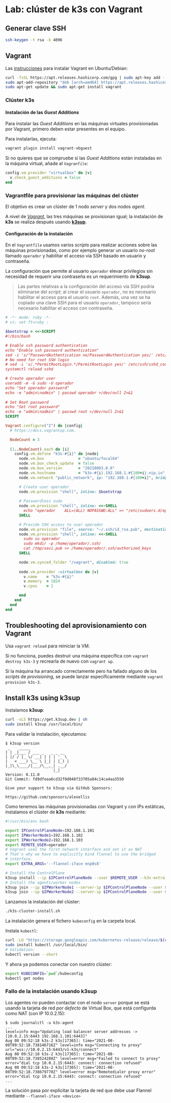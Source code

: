 # Lab: clúster de **k3s** con Vagrant

## Generar clave SSH

```bash
ssh-keygen -t rsa -b 4096
```

## Vagrant

Las [instrucciones](https://www.vagrantup.com/downloads) para instalar Vagrant en Ubuntu/Debian:

```bash
curl -fsSL https://apt.releases.hashicorp.com/gpg | sudo apt-key add -
sudo apt-add-repository "deb [arch=amd64] https://apt.releases.hashicorp.com $(lsb_release -cs) main"
sudo apt-get update && sudo apt-get install vagrant
```

### Clúster k3s

#### Instalación de las *Guest Additions*

Para instalar las *Guest Additions* en las máquinas virtuales provisionadas por Vagrant, primero deben estar presentes en el equipo.

Para instalarlas, ejecuta:

```bash
vagrant plugin install vagrant-vbguest
```

Si no quieres que se compruebe si las *Guest Additions* están instaladas en la máquina virtual, añade al `Vagranfile`:

```ruby
config.vm.provider "virtualbox" do |v|
  v.check_guest_additions = false
end
```

### Vagrantfile para provisionar las máquinas del clúster

El objetivo es crear un clúster de 1 nodo *server* y dos nodos *agent*.

A nivel de [*Vagrant*](https://www.vagrantup.com/docs/providers/virtualbox/), las tres máquinas se provisionan igual; la instalación de **k3s** se realiza después usando [**k3sup**](https://github.com/alexellis/k3sup).

#### Configuración de la instalación

En el `Vagrantfile` usamos varios *scripts* para realizar acciones sobre las máquinas provisionadas, como por ejemplo generar un usuario *no-root* llamado  `operador` y habilitar el acceso vía SSH basado en usuario y contraseña.

La configuración que permite al usuario `operador` elevar privilegios sin necesidad de requerir una contraseña es un requerimiento de **k3sup**.

> Las partes relativas a la configuración del acceso vía SSH podría eliminarse del *script*; al crear el usuario `operador`, no es necesario habilitar el acceso para el usuario `root`. Además, una vez se ha copiado una clave SSH para el usuario `operador`, tampoco sería necesario habilitar el acceso con contraseña. 

```ruby
# -*- mode: ruby -*-
# vi: set ft=ruby :

$bootstrap = <<-SCRIPT
#!/bin/bash

# Enable ssh password authentication
echo "Enable ssh password authentication"
sed -i 's/^PasswordAuthentication no/PasswordAuthentication yes/' /etc/ssh/sshd_config
# No need for root SSH login
# sed -i 's/.*PermitRootLogin.*/PermitRootLogin yes/' /etc/ssh/sshd_config
systemctl reload sshd

# Create operador user
useradd -m -G sudo -U operador
echo "Set operador password"
echo -e "admin\nadmin" | passwd operador >/dev/null 2>&1
 
# Set Root password
echo "Set root password"
echo -e "admin\nadmin" | passwd root >/dev/null 2>&1
SCRIPT

Vagrant.configure("2") do |config|
  # https://docs.vagrantup.com.

  NodeCount = 3
  
  (1..NodeCount).each do |i|
    config.vm.define "k3s-#{i}" do |node|
      node.vm.box               = "ubuntu/focal64"
      node.vm.box_check_update  = false
      node.vm.box_version       = "20210803.0.0"
      node.vm.hostname          = "k3s-#{i}.192.168.1.#{100+i}.nip.io"
      node.vm.network "public_network", ip: "192.168.1.#{100+i}", bridge: 'wlp5s0'

      # Create user operador
      node.vm.provision "shell", inline: $bootstrap
        
      # Passwordless sudo
      node.vm.provision "shell", inline: <<-SHELL
		echo "operador    ALL=(ALL) NOPASSWD:ALL" >> "/etc/sudoers.d/operador"
      SHELL

      # Provide SSH access to user operador
      node.vm.provision "file", source: "~/.ssh/id_rsa.pub", destination: "/tmp/xavi.pub"
      node.vm.provision "shell", inline: <<-SHELL
        sudo su operador
        sudo mkdir -p /home/operador/.ssh/
        cat /tmp/xavi.pub >> /home/operador/.ssh/authorized_keys
      SHELL

      node.vm.synced_folder "/vagrant", disabled: true
      
      node.vm.provider :virtualbox do |v|
        v.name    = "k3s-#{i}"
        v.memory  = 1024
        v.cpus    = 1

      end
    end
  end
end
```

## Troubleshooting del aprovisionamiento con Vagrant

Usa `vagrant reload` para reiniciar la VM.

Si no funciona, puedes destruir una máquina específica con `vagrant destroy k3s-3` y recrearla de nuevo con `vagrant up`.

Si la máquina ha arrancado correctamente pero ha fallado alguno de los *scripts* de *provisioning*, se puede lanzar específicamente mediante `vagrant provision k3s-3`.

## Install k3s using k3sup

Instalamos **k3sup**:

```bash
curl -sLS https://get.k3sup.dev | sh
sudo install k3sup /usr/local/bin/
```

Para validar la instalación, ejecutamos:

```
$ k3sup version
 _    _____                 
| | _|___ / ___ _   _ _ __
| |/ / |_ \/ __| | | | '_ \
|   < ___) \__ \ |_| | |_) |
|_|\_\____/|___/\__,_| .__/ 
                     |_|    
Version: 0.11.0                                                                                                                
Git Commit: fd9dfeaa6cd32f0d048f33705a04c14ca4aa3550

Give your support to k3sup via GitHub Sponsors:

https://github.com/sponsors/alexellis
```

Como tenemos las máquinas provisionadas con Vagrant y con IPs estáticas, instalamos el clúster de **k3s** mediante:

```bash
#!/usr/bin/env bash

export IPControlPlaneNode=192.168.1.101
export IPWorkerNode1=192.168.1.102
export IPWorkerNode2=192.168.1.103
export REMOTE_USER=operador
# Vagrant uses the first network interface and set it as NAT
# That's why we have to explicitly bind flannel to use the bridged
# interface.
export EXTRA_ARGS='--flannel-iface enp0s8'

# Install the ControlPlane
k3sup install --ip $IPControlPlaneNode --user $REMOTE_USER --k3s-extra-args=$EXTRA_ARGS
# Install the agents/worker nodes
k3sup join --ip $IPWorkerNode1 --server-ip $IPControlPlaneNode --user $REMOTE_USER --k3s-extra-args=$EXTRA_ARGS
k3sup join --ip $IPWorkerNode2 --server-ip $IPControlPlaneNode --user $REMOTE_USER --k3s-extra-args=$EXTRA_ARGS
```

Lanzamos la instalación del clúster:

```bash
./k3s-cluster-install.sh 
```

La instalación genera el fichero `kubeconfig` en la carpeta local.

Instala `kubectl`:

```bash
curl -LO "https://storage.googleapis.com/kubernetes-release/release/$(curl -s https://storage.googleapis.com/kubernetes-release/release/stable.txt)/bin/linux/amd64/kubectl"
sudo install kubectl /usr/local/bin/
# Validation:
kubectl version --short
```

Y ahora ya podemos conectar con nuestro clúster:

```bash
export KUBECONFIG=`pwd`/kubeconfig
kubectl get nodes
```

### Fallo de la instalación usando k3sup

Los agentes no pueden contactar con el nodo `server` porque se está usando la tarjeta de red *por defecto* de Virtual Box, que está configurda como NAT (con IP 10.0.2.15):

```
$ sudo journalctl -u k3s-agent
...
level=info msg="Updating load balancer server addresses -> [10.0.2.15:6443 192.168.1.101:6443]"
Aug 08 09:52:18 k3s-2 k3s[17365]: time="2021-08-08T09:52:18.738146716Z" level=info msg="Connecting to proxy" url="wss://10.0.2.15:6443/v1-k3s/connect"
Aug 08 09:52:18 k3s-2 k3s[17365]: time="2021-08-08T09:52:18.738524280Z" level=error msg="Failed to connect to proxy" error="dial tcp 10.0.2.15:6443: connect: connection refused"
Aug 08 09:52:18 k3s-2 k3s[17365]: time="2021-08-08T09:52:18.738679770Z" level=error msg="Remotedialer proxy error" error="dial tcp 10.0.2.15:6443: connect: connection refused"
...

```

La solución pasa por explicitar la tarjeta de red que debe usar Flannel mediante `--flannel-iface <device>`

